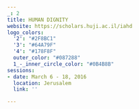 ```yaml
---
_: 2
title: HUMAN DIGNITY
website: https://scholars.huji.ac.il/iahd
logo_colors:
  '2': "#2F8BC1"
  '3': "#64A79F"
  '4': "#178F8F"
  outer_color: "#087288"
  1_-_inner_circle_color: "#0B4B8B"
sessions:
- date: March 6 - 18, 2016
  location: Jerusalem
  link: ''

---
```

